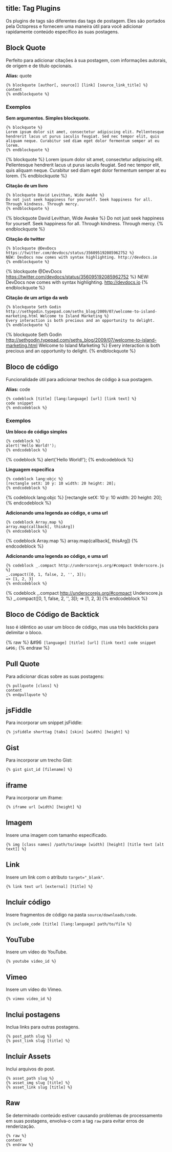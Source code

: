 title: Tag Plugins
---
Os plugins de tags são diferentes das tags de postagem. Eles são portados pela Octopress e fornecem uma maneira útil para você adicionar rapidamente conteúdo específico às suas postagens.

## Block Quote

Perfeito para adicionar citações à sua postagem, com informações autorais, de origem e de título opcionais.

**Alias:** quote

```
{% blockquote [author[, source]] [link] [source_link_title] %}
content
{% endblockquote %}
```

### Exemplos

**Sem argumentos. Simples blockquote.**

```
{% blockquote %}
Lorem ipsum dolor sit amet, consectetur adipiscing elit. Pellentesque hendrerit lacus ut purus iaculis feugiat. Sed nec tempor elit, quis aliquam neque. Curabitur sed diam eget dolor fermentum semper at eu lorem.
{% endblockquote %}
```

{% blockquote %}
Lorem ipsum dolor sit amet, consectetur adipiscing elit. Pellentesque hendrerit lacus ut purus iaculis feugiat. Sed nec tempor elit, quis aliquam neque. Curabitur sed diam eget dolor fermentum semper at eu lorem.
{% endblockquote %}

**Citação de um livro**

```
{% blockquote David Levithan, Wide Awake %}
Do not just seek happiness for yourself. Seek happiness for all. Through kindness. Through mercy.
{% endblockquote %}
```

{% blockquote David Levithan, Wide Awake %}
Do not just seek happiness for yourself. Seek happiness for all. Through kindness. Through mercy.
{% endblockquote %}

**Citação do twitter**

```
{% blockquote @DevDocs https://twitter.com/devdocs/status/356095192085962752 %}
NEW: DevDocs now comes with syntax highlighting. http://devdocs.io
{% endblockquote %}
```

{% blockquote @DevDocs https://twitter.com/devdocs/status/356095192085962752 %}
NEW: DevDocs now comes with syntax highlighting. http://devdocs.io
{% endblockquote %}

**Citação de um artigo da web**

```
{% blockquote Seth Godin http://sethgodin.typepad.com/seths_blog/2009/07/welcome-to-island-marketing.html Welcome to Island Marketing %}
Every interaction is both precious and an opportunity to delight.
{% endblockquote %}
```

{% blockquote Seth Godin http://sethgodin.typepad.com/seths_blog/2009/07/welcome-to-island-marketing.html Welcome to Island Marketing %}
Every interaction is both precious and an opportunity to delight.
{% endblockquote %}

## Bloco de código

Funcionalidade útil para adicionar trechos de código à sua postagem.


**Alias:** code

```
{% codeblock [title] [lang:language] [url] [link text] %}
code snippet
{% endcodeblock %}
```

### Exemplos

**Um bloco de código simples**

```
{% codeblock %}
alert('Hello World!');
{% endcodeblock %}
```

{% codeblock %}
alert('Hello World!');
{% endcodeblock %}

**Linguagem específica**

```
{% codeblock lang:objc %}
[rectangle setX: 10 y: 10 width: 20 height: 20];
{% endcodeblock %}
```

{% codeblock lang:objc %}
[rectangle setX: 10 y: 10 width: 20 height: 20];
{% endcodeblock %}

**Adicionando uma legenda ao código, e uma url**

```
{% codeblock Array.map %}
array.map(callback[, thisArg])
{% endcodeblock %}
```

{% codeblock Array.map %}
array.map(callback[, thisArg])
{% endcodeblock %}

**Adicionando uma legenda ao código, e uma url**

```
{% codeblock _.compact http://underscorejs.org/#compact Underscore.js %}
_.compact([0, 1, false, 2, '', 3]);
=> [1, 2, 3]
{% endcodeblock %}
```

{% codeblock _.compact http://underscorejs.org/#compact Underscore.js %}
_.compact([0, 1, false, 2, '', 3]);
=> [1, 2, 3]
{% endcodeblock %}

## Bloco de Código de Backtick

Isso é idêntico ao usar um bloco de código, mas usa três backticks para delimitar o bloco.

{% raw %}
&#96`` [language] [title] [url] [link text]
code snippet
&#96;``
{% endraw %}

## Pull Quote

Para adicionar dicas sobre as suas postagens:

```
{% pullquote [class] %}
content
{% endpullquote %}
```

## jsFiddle

Para incorporar um snippet jsFiddle:

```
{% jsfiddle shorttag [tabs] [skin] [width] [height] %}
```

## Gist

Para incorporar um trecho Gist:

```
{% gist gist_id [filename] %}
```

## iframe

Para incorporar um iframe:

```
{% iframe url [width] [height] %}
```

## Imagem

Insere uma imagem com tamanho especificado.

```
{% img [class names] /path/to/image [width] [height] [title text [alt text]] %}
```

## Link

Insere um link com o atributo `target="_blank"`.

```
{% link text url [external] [title] %}
```

## Incluir código

Insere fragmentos de código na pasta `source/downloads/code`.

```
{% include_code [title] [lang:language] path/to/file %}
```

## YouTube

Insere um vídeo do YouTube.

```
{% youtube video_id %}
```

## Vimeo

Insere um vídeo do Vimeo.

```
{% vimeo video_id %}
```

## Inclui postagens

Inclua links para outras postagens.

```
{% post_path slug %}
{% post_link slug [title] %}
```

## Incluir Assets

Inclui arquivos do post.

```
{% asset_path slug %}
{% asset_img slug [title] %}
{% asset_link slug [title] %}
```

## Raw

Se determinado conteúdo estiver causando problemas de processamento em suas postagens, envolva-o com a tag `raw` para evitar erros de renderização.

```
{% raw %}
content
{% endraw %}
```
